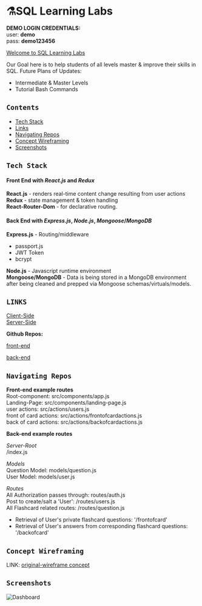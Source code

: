 # ⚗️SQL Learning Labs
**DEMO LOGIN CREDENTIALS:** <br/>
user: **demo**<br/>
pass: **demo123456**<br/>

[Welcome to SQL Learning Labs](http://www.sqllearninglabs.com/)

Our Goal here is to help students of all levels master & improve their skills in SQL.
Future Plans of Updates:
- Intermediate & Master Levels
- Tutorial Bash Commands

## **`Contents`**
- [Tech Stack](#tech-stack)
- [Links](#links)
- [Navigating Repos](#navigating-repos)
- [Concept Wireframing](#concept)
- [Screenshots](#screenshots)

## **`Tech Stack`**
#### Front End with *React.js* and *Redux*


**React.js**  - renders real-time content change resulting from user actions<br/>
**Redux** - state management & token handling<br/>
**React-Router-Dom** - for declarative routing.  <br/>

 

#### Back End with *Express.js*, *Node.js*, *Mongoose*/*MongoDB*

**Express.js** - Routing/middleware <br/>
 - passport.js<br/>
 - JWT Token<br/>
 - bcrypt<br/>

**Node.js** - Javascript runtime environment<br/>
**Mongoose/MongoDB** - Data is being stored in a MongoDB environment after being cleaned and prepped via Mongoose schemas/virtuals/models.<br/>

## **`LINKS`** 
[Client-Side](http://www.sqllearninglabs.com)<br/>
[Server-Side](https://sql-labs-server.herokuapp.com/)<br/>

**Github Repos:** <br/>

[front-end](https://github.com/thinkful-ei25/sqlLabs-client)

[back-end](https://github.com/thinkful-ei25/sql-labs-mary-brady-server)

## **`Navigating Repos`**<br/>
**Front-end example routes** <br/>
Root-component: src/components/app.js<br/>
Landing-Page: src/components/landing-page.js<br/>
user actions: src/actions/users.js<br/>
front of card actions: src/actions/frontofcardactions.js<br/>
back of card actions: src/actions/backofcardactions.js<br/>


**Back-end example routes** <br/>

*Server-Root*<br/>
/index.js<br/>

*Models*<br/>
Question Model: models/question.js<br/>
User Model: models/user.js<br/>

*Routes*<br/>
All Authorization passes through: routes/auth.js<br/>
Post to create/salt a 'User': /routes/users.js<br/>
All Flashcard related routes: /routes/question.js<br/>
- Retrieval of User's private flashcard questions:  '/frontofcard'<br/>
- Retrieval of User's answers from corresponding flashcard questions: '/backofcard'<br/>


## **`Concept Wireframing`**

LINK: [original-wireframe concept](./src/assets/sqlLearningLab_spacedRep_wireframes.pdf)

## **`Screenshots`**
![Dashboard](./src/assets/landing-main-page.png)
